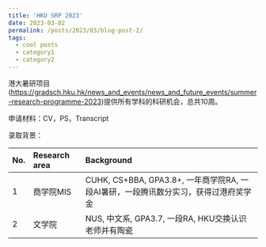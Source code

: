 ```yaml
---
title: 'HKU SRP 2023'
date: 2023-03-02
permalink: /posts/2023/03/blog-post-2/
tags:
  - cool posts
  - category1
  - category2
---
```


港大暑研项目(https://gradsch.hku.hk/news_and_events/news_and_future_events/summer-research-programme-2023)提供所有学科的科研机会，总共10周。

申请材料：CV，PS，Transcript

录取背景：

| No. | Research area | Background |
| :----- | :----- | :----- |
| 1 | 商学院MIS | CUHK, CS+BBA, GPA3.8+, 一年商学院RA, 一段AI暑研，一段腾讯数分实习，获得过港府奖学金 |
| 2 | 文学院 | NUS, 中文系, GPA3.7, 一段RA, HKU交换认识老师并有陶瓷 |

